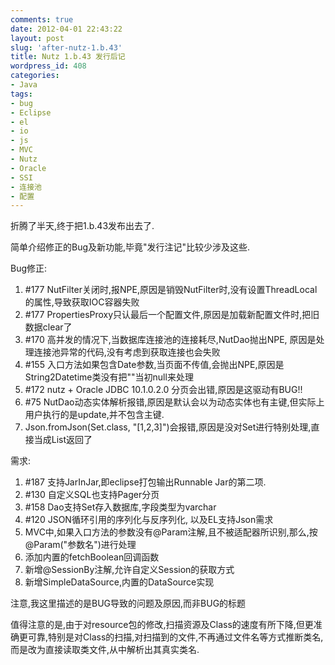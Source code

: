 ```yaml
---
comments: true
date: 2012-04-01 22:43:22
layout: post
slug: 'after-nutz-1.b.43'
title: Nutz 1.b.43 发行后记
wordpress_id: 408
categories:
- Java
tags:
- bug
- Eclipse
- el
- io
- js
- MVC
- Nutz
- Oracle
- SSI
- 连接池
- 配置
---
```


折腾了半天,终于把1.b.43发布出去了.

简单介绍修正的Bug及新功能,毕竟"发行注记"比较少涉及这些.

Bug修正:
1. #177 NutFilter关闭时,报NPE,原因是销毁NutFilter时,没有设置ThreadLocal的属性,导致获取IOC容器失败
2. #177 PropertiesProxy只认最后一个配置文件,原因是加载新配置文件时,把旧数据clear了
3. #170 高并发的情况下,当数据库连接池的连接耗尽,NutDao抛出NPE, 原因是处理连接池异常的代码,没有考虑到获取连接也会失败
4. #155 入口方法如果包含Date参数,当页面不传值,会抛出NPE,原因是String2Datetime类没有把""当初null来处理
5. #172 nutz + Oracle JDBC 10.1.0.2.0 分页会出错,原因是这驱动有BUG!! 
6. #75  NutDao动态实体解析报错,原因是默认会以为动态实体也有主键,但实际上用户执行的是update,并不包含主键.
7. Json.fromJson(Set.class, "[1,2,3]")会报错,原因是没对Set进行特别处理,直接当成List返回了

需求:
1. #187 支持JarInJar,即eclipse打包输出Runnable Jar的第二项.
2. #130 自定义SQL也支持Pager分页
3. #158 Dao支持Set存入数据库,字段类型为varchar
4. #120 JSON循环引用的序列化与反序列化, 以及EL支持Json需求
5. MVC中,如果入口方法的参数没有@Param注解,且不被适配器所识别,那么,按@Param("参数名")进行处理
6. 添加内置的fetchBoolean回调函数
7. 新增@SessionBy注解,允许自定义Session的获取方式
8. 新增SimpleDataSource,内置的DataSource实现


注意,我这里描述的是BUG导致的问题及原因,而非BUG的标题

值得注意的是,由于对resource包的修改,扫描资源及Class的速度有所下降,但更准确更可靠,特别是对Class的扫描,对扫描到的文件,不再通过文件名等方式推断类名,而是改为直接读取类文件,从中解析出其真实类名.


